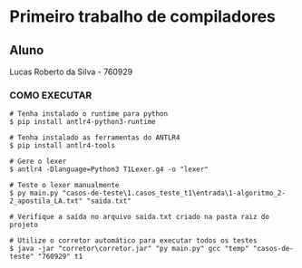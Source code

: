 # Primeiro trabalho de compiladores

## Aluno
Lucas Roberto da Silva - 760929  

### COMO EXECUTAR
    # Tenha instalado o runtime para python
    $ pip install antlr4-python3-runtime

    # Tenha instalado as ferramentas do ANTLR4
    $ pip install antlr4-tools

    # Gere o lexer
    $ antlr4 -Dlanguage=Python3 T1Lexer.g4 -o "lexer"

    # Teste o lexer manualmente
    $ py main.py "casos-de-teste\1.casos_teste_t1\entrada\1-algoritmo_2-2_apostila_LA.txt" "saida.txt"

    # Verifique a saída no arquivo saida.txt criado na pasta raiz do projeto

    # Utilize o corretor automático para executar todos os testes
    $ java -jar "corretor\corretor.jar" "py main.py" gcc "temp" "casos-de-teste" "760929" t1